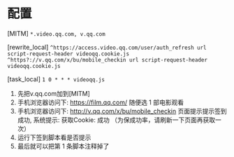 # 配置
[MITM]
`*.video.qq.com, v.qq.com`

[rewrite_local]
`^https://access.video.qq.com/user/auth_refresh url script-request-header videoqq.cookie.js
^https?://v.qq.com/x/bu/mobile_checkin url script-request-header videoqq.cookie.js`

[task_local]
`1 0 * * * videoqq.js`

1. 先把v.qq.com加到[MITM]
2. 手机浏览器访问下: https://film.qq.com/ 随便选 1 部电影观看
3. 手机浏览器访问下: http://v.qq.com/x/bu/mobile_checkin 页面提示提示签到成功, 系统提示: 获取Cookie: 成功 （为保成功率，请刷新一下页面再获取一次）
4. 运行下签到脚本看是否提示
5. 最后就可以把第 1 条脚本注释掉了
